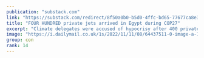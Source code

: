 ```yaml
---
publication: "substack.com"
link: "https://substack.com/redirect/8f50a0b0-b5d0-4ffc-bd65-77677ca8e382"
title: "FOUR HUNDRED private jets arrived in Egypt during COP27"
excerpt: "Climate delegates were accused of hypocrisy after 400 private jets arrived in Egypt for COP27."
image: "https://i.dailymail.co.uk/1s/2022/11/11/08/64437511-0-image-a-10_1668155196566.jpg"
group: con
rank: 14
---
```

